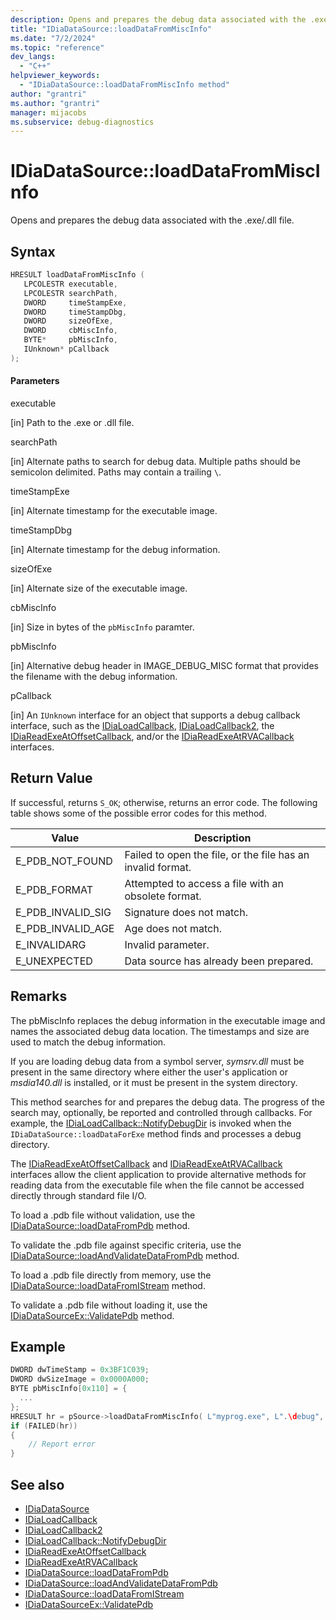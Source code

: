 ```yaml
---
description: Opens and prepares the debug data associated with the .exe/.dll file.
title: "IDiaDataSource::loadDataFromMiscInfo"
ms.date: "7/2/2024"
ms.topic: "reference"
dev_langs:
  - "C++"
helpviewer_keywords:
  - "IDiaDataSource::loadDataFromMiscInfo method"
author: "grantri"
ms.author: "grantri"
manager: mijacobs
ms.subservice: debug-diagnostics
---
```


# IDiaDataSource::loadDataFromMiscInfo

Opens and prepares the debug data associated with the .exe/.dll file.

## Syntax

```c++
HRESULT loadDataFromMiscInfo (
   LPCOLESTR executable,
   LPCOLESTR searchPath,
   DWORD     timeStampExe,
   DWORD     timeStampDbg,
   DWORD     sizeOfExe,
   DWORD     cbMiscInfo,
   BYTE*     pbMiscInfo,
   IUnknown* pCallback
);
```

#### Parameters

executable

[in] Path to the .exe or .dll file.

searchPath

[in] Alternate paths to search for debug data. Multiple paths should be semicolon delimited. Paths may contain a trailing `\`.

timeStampExe

[in] Alternate timestamp for the executable image.

timeStampDbg

[in] Alternate timestamp for the debug information.

sizeOfExe

[in] Alternate size of the executable image.

cbMiscInfo

[in] Size in bytes of the `pbMiscInfo` paramter.

pbMiscInfo

[in] Alternative debug header in IMAGE_DEBUG_MISC format that provides the filename with the debug information.

pCallback

[in] An `IUnknown` interface for an object that supports a debug callback interface, such as the [IDiaLoadCallback](../../debugger/debug-interface-access/idialoadcallback.md), [IDiaLoadCallback2](../../debugger/debug-interface-access/idialoadcallback2.md), the [IDiaReadExeAtOffsetCallback](../../debugger/debug-interface-access/idiareadexeatoffsetcallback.md), and/or the [IDiaReadExeAtRVACallback](../../debugger/debug-interface-access/idiareadexeatrvacallback.md) interfaces.

## Return Value

If successful, returns `S_OK`; otherwise, returns an error code. The following table shows some of the possible error codes for this method.

|Value|Description|
|-----------|-----------------|
|E_PDB_NOT_FOUND|Failed to open the file, or the file has an invalid format.|
|E_PDB_FORMAT|Attempted to access a file with an obsolete format.|
|E_PDB_INVALID_SIG|Signature does not match.|
|E_PDB_INVALID_AGE|Age does not match.|
|E_INVALIDARG|Invalid parameter.|
|E_UNEXPECTED|Data source has already been prepared.|

## Remarks

The pbMiscInfo replaces the debug information in the executable image and names the associated debug data location. The timestamps and size are used to match the debug information.

If you are loading debug data from a symbol server, *symsrv.dll* must be present in the same directory where either the user's application or *msdia140.dll* is installed, or it must be present in the system directory.

This method searches for and prepares the debug data. The progress of the search may, optionally, be reported and controlled through callbacks. For example, the [IDiaLoadCallback::NotifyDebugDir](../../debugger/debug-interface-access/idialoadcallback-notifydebugdir.md) is invoked when the `IDiaDataSource::loadDataForExe` method finds and processes a debug directory.

The [IDiaReadExeAtOffsetCallback](../../debugger/debug-interface-access/idiareadexeatoffsetcallback.md) and [IDiaReadExeAtRVACallback](../../debugger/debug-interface-access/idiareadexeatrvacallback.md) interfaces allow the client application to provide alternative methods for reading data from the executable file when the file cannot be accessed directly through standard file I/O.

To load a .pdb file without validation, use the [IDiaDataSource::loadDataFromPdb](../../debugger/debug-interface-access/idiadatasource-loaddatafrompdb.md) method.

To validate the .pdb file against specific criteria, use the [IDiaDataSource::loadAndValidateDataFromPdb](../../debugger/debug-interface-access/idiadatasource-loadandvalidatedatafrompdb.md) method.

To load a .pdb file directly from memory, use the [IDiaDataSource::loadDataFromIStream](../../debugger/debug-interface-access/idiadatasource-loaddatafromistream.md) method.

To validate a .pdb file without loading it, use the [IDiaDataSourceEx::ValidatePdb](../../debugger/debug-interface-access/idiadatasourceex-validatepdb.md) method.

## Example

```c++
DWORD dwTimeStamp = 0x3BF1C039;
DWORD dwSizeImage = 0x0000A000;
BYTE pbMiscInfo[0x110] = {
  ...
};
HRESULT hr = pSource->loadDataFromMiscInfo( L"myprog.exe", L".\debug", dwTimeStamp, dwTimeStamp, dwSizeOfImage, sizeof(pbMiscInfo), pbMiscInfo, nullptr);
if (FAILED(hr))
{
    // Report error
}
```

## See also

- [IDiaDataSource](../../debugger/debug-interface-access/idiadatasource.md)
- [IDiaLoadCallback](../../debugger/debug-interface-access/idialoadcallback.md)
- [IDiaLoadCallback2](../../debugger/debug-interface-access/idialoadcallback2.md)
- [IDiaLoadCallback::NotifyDebugDir](../../debugger/debug-interface-access/idialoadcallback-notifydebugdir.md)
- [IDiaReadExeAtOffsetCallback](../../debugger/debug-interface-access/idiareadexeatoffsetcallback.md)
- [IDiaReadExeAtRVACallback](../../debugger/debug-interface-access/idiareadexeatrvacallback.md)
- [IDiaDataSource::loadDataFromPdb](../../debugger/debug-interface-access/idiadatasource-loaddatafrompdb.md)
- [IDiaDataSource::loadAndValidateDataFromPdb](../../debugger/debug-interface-access/idiadatasource-loadandvalidatedatafrompdb.md)
- [IDiaDataSource::loadDataFromIStream](../../debugger/debug-interface-access/idiadatasource-loaddatafromistream.md)
- [IDiaDataSourceEx::ValidatePdb](../../debugger/debug-interface-access/idiadatasourceex-validatepdb.md)
